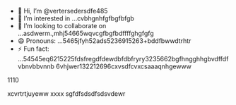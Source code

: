 - 👋 Hi, I’m @vertersedersdfe485
- 👀 I’m interested in ...cvbhgnhfgfbgfbfgb
- 💞️ I’m looking to collaborate on ...asdwerm.,mhj54665wqvcgfbgfbdffffghgfgfg
- 😄 Pronouns: ...5465jfyh52ads5236915263+bddfbwwdtrhtr
- ⚡ Fun fact: ...54545eq6215225fdsfregdfdewdbfdbfryry3235662bgfhngghhgbvdffdfvbnvbbvnnb
6vhjwer132212696cxvsdfcvxcsaaaqnhgewww
<!---vbmsdft5484822gffgfggtererdcsdd
verterseder/verterseder is a ✨ special566 ✨ rep12ository because its `README.md`2dabgfsdsa2fsddshtfgf662 cdsd(this fvxcile) appears onvgrgrer your GitHub profile.
You can click the Preview link to take a look at your changes.51514ccc65trgfd
--->1110
xcvrtrtjuyeww
xxxx
sgfdfsdsdfsdsvdewr
